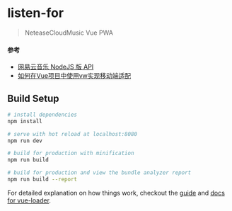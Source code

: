 # listen-for

> NeteaseCloudMusic Vue PWA

#### 参考
- [网易云音乐 NodeJS 版 API](https://binaryify.github.io/NeteaseCloudMusicApi/#/)
- [如何在Vue项目中使用vw实现移动端适配](https://www.w3cplus.com/mobile/vw-layout-in-vue.html)

## Build Setup

``` bash
# install dependencies
npm install

# serve with hot reload at localhost:8080
npm run dev

# build for production with minification
npm run build

# build for production and view the bundle analyzer report
npm run build --report
```

For detailed explanation on how things work, checkout the [guide](http://vuejs-templates.github.io/webpack/) and [docs for vue-loader](http://vuejs.github.io/vue-loader).
